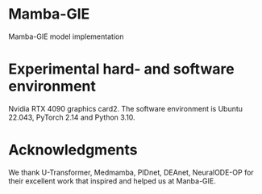 # Mamba-GIE
Mamba-GIE model implementation
# Experimental hard- and software environment
Nvidia RTX 4090 graphics card2. The software environment is Ubuntu 22.043, PyTorch 2.14 and Python 3.10. 
# Acknowledgments
We thank U-Transformer, Medmamba, PIDnet, DEAnet, NeuralODE-OP for their excellent work that inspired and helped us at Manba-GIE.
